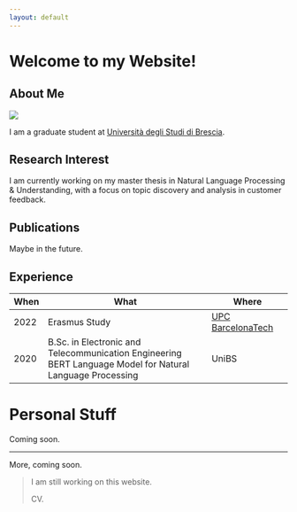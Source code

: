 ```yaml
---
layout: default
---
```


# Welcome to my Website!
## About Me

<img class="profile-picture" src="https://avatars.githubusercontent.com/u/18557226?v=4">

I am a graduate student at [Università degli Studi di Brescia](https://www.unibs.it/). 

## Research Interest

I am currently working on my master thesis in Natural Language Processing & Understanding, with a focus on topic discovery and analysis in customer feedback.

## Publications

Maybe in the future.

## Experience

 When | What | Where
-----|-------|-----
 2022 | Erasmus Study | [UPC BarcelonaTech](https://www.upc.edu/)
 2020 | B.Sc. in Electronic and Telecommunication Engineering <br />BERT Language Model for Natural Language Processing | UniBS

# Personal Stuff

Coming soon.

---

More, coming soon.

> I am still working on this website.
>
> CV.
